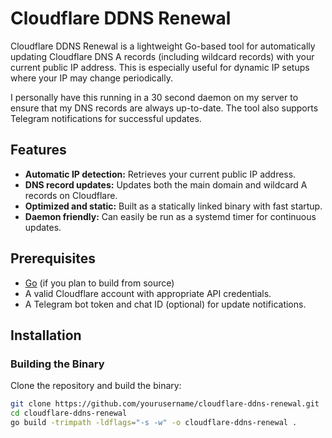 # Cloudflare DDNS Renewal

Cloudflare DDNS Renewal is a lightweight Go-based tool for automatically updating Cloudflare DNS A records (including wildcard records) with your current public IP address. This is especially useful for dynamic IP setups where your IP may change periodically.

I personally have this running in a 30 second daemon on my server to ensure that my DNS records are always up-to-date. The tool also supports Telegram notifications for successful updates.

## Features

- **Automatic IP detection:** Retrieves your current public IP address.
- **DNS record updates:** Updates both the main domain and wildcard A records on Cloudflare.
- **Optimized and static:** Built as a statically linked binary with fast startup.
- **Daemon friendly:** Can easily be run as a systemd timer for continuous updates.

## Prerequisites

- [Go](https://golang.org/dl/) (if you plan to build from source)
- A valid Cloudflare account with appropriate API credentials.
- A Telegram bot token and chat ID (optional) for update notifications.

## Installation

### Building the Binary

Clone the repository and build the binary:

```bash
git clone https://github.com/yourusername/cloudflare-ddns-renewal.git
cd cloudflare-ddns-renewal
go build -trimpath -ldflags="-s -w" -o cloudflare-ddns-renewal .
